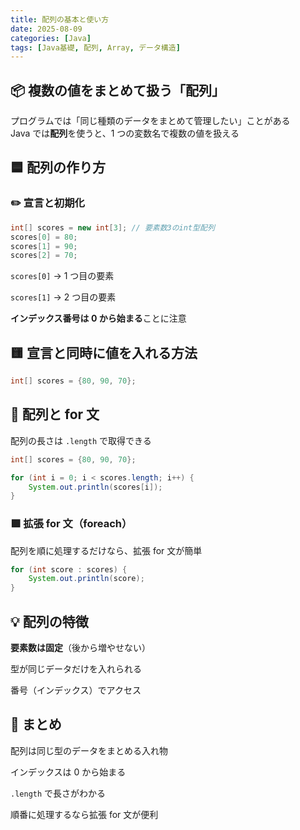 ```yaml
---
title: 配列の基本と使い方
date: 2025-08-09
categories: [Java]
tags: [Java基礎, 配列, Array, データ構造]
---
```


## 📦 複数の値をまとめて扱う「配列」

プログラムでは「同じ種類のデータをまとめて管理したい」ことがある  
Java では**配列**を使うと、1 つの変数名で複数の値を扱える

## 🟦 配列の作り方

### ✏️ 宣言と初期化

```java
int[] scores = new int[3]; // 要素数3のint型配列
scores[0] = 80;
scores[1] = 90;
scores[2] = 70;
```

`scores[0]` → 1 つ目の要素

`scores[1]` → 2 つ目の要素

**インデックス番号は 0 から始まる**ことに注意

## 🟨 宣言と同時に値を入れる方法

```java
int[] scores = {80, 90, 70};
```

## 🔁 配列と for 文

配列の長さは `.length` で取得できる

```java
int[] scores = {80, 90, 70};

for (int i = 0; i < scores.length; i++) {
    System.out.println(scores[i]);
}
```

### 🟪 拡張 for 文（foreach）

配列を順に処理するだけなら、拡張 for 文が簡単

```java
for (int score : scores) {
    System.out.println(score);
}
```

## 💡 配列の特徴

**要素数は固定**（後から増やせない）

型が同じデータだけを入れられる

番号（インデックス）でアクセス

## 📝 まとめ

配列は同じ型のデータをまとめる入れ物

インデックスは 0 から始まる

`.length` で長さがわかる

順番に処理するなら拡張 for 文が便利
